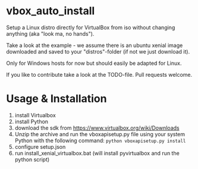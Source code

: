 # vbox_auto_install
Setup a Linux distro directly for VirtualBox from iso without changing anything (aka "look ma, no hands").

Take a look at the example - we assume there is an ubuntu xenial image downloaded and saved to your "distros"-folder (if not we just download it).

Only for Windows hosts for now but should easily be adapted for Linux.

If you like to contribute take a look at the TODO-file. Pull requests welcome.

# Usage & Installation
1. install Virtualbox
1. install Python
1. download the sdk from https://www.virtualbox.org/wiki/Downloads
1. Unzip the archive and run the vboxapisetup.py file using your system Python with the following command: `python vboxapisetup.py install`
1. configure setup.json
1. run install_xenial_virtualbox.bat (will install pyvirtualbox and run the python script)
